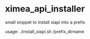 ximea_api_installer
===================

small snippet to install xiapi into a prefix

usage: ./install_xiapi.sh /prefix_dirname
